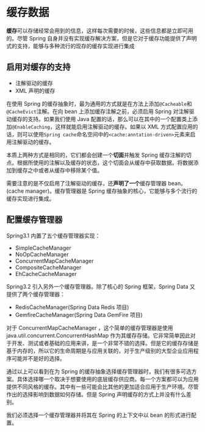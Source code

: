 # 缓存数据

**缓存**可以存储经常会用到的信息，这样每次需要的时候，这些信息都是立即可用的。尽管 Spring 自身并没有实现缓存解决方案，但是它对于缓存功能提供了声明式的支持，能够与多种流行的现存的缓存实现进行集成

## 启用对缓存的支持

- 注解驱动的缓存
- XML 声明的缓存

在使用 Spring 的缓存抽象时，最为通用的方式就是在方法上添加`@Cacheable`和`@CacheEvict`注解。在向 bean 上添加缓存注解之前，必须启用 Spring 对注解驱动缓存的支持。如果我们使用 Java 配置的话，那么可以在其中的一个配置类上添加`@EnableCaching`，这样就能启用注解驱动的缓存。如果以 XML 方式配置应用的话，则可以使用`Spring cache`命名空间中的`<cache:anntation-driven>`元素来启用注解驱动的缓存。

本质上两种方式是相同的，它们都会创建一个**切面**并触发 Spring 缓存注解的切点。根据所使用的注解以及缓存的状态，这个切面会从缓存中获取数据。将数据添加到缓存之中或者从缓存中移除某个值。

需要注意的是不仅启用了注解驱动的缓存，还**声明了一个**缓存管理器 bean。(cache manager)。缓存管理器是 Spring 缓存抽象的核心，它能够与多个流行的缓存实现进行集成。

## 配置缓存管理器

Spring3.1 内置了五个缓存管理器实现：
- SimpleCacheManager
- NoOpCacheManager
- ConcurrentMapCacheManager
- CompositeCacheManager
- EhCacheCacheManager

Spring3.2 引入另外一个缓存管理器。除了核心的 Spring 框架，Spring Data 又提供了两个缓存管理器：
- RedisCacheManager(Spring Data Redis 项目)
- GemfireCacheManager(Spring Data GemFire 项目)

对于 ConcurrentMapCacheManager ，这个简单的缓存管理器是使用 java.util.concurrent.ConcurrentHashMap 作为其缓存存储。它非常简单因此对于开发、测试或者基础的应用来讲，是一个非常不错的选择。但是它的缓存存储是基于内存的，所以它的生命周期是与应用关联的，对于生产级别的大型企业应用程序可能并不是好的选择。

通过以上可以看到在为 Spring 的缓存抽象选择缓存管理器时，我们有很多可选方案。具体选择哪一个取决于想要使用的底层缓存供应商。每一个方案都可以为应用提供不同风格的缓存。其中有一些可能会比其他的更加适合应用于生产环境。尽管作出的选择影响到数据如何存储。但是 Spring 声明缓存的方式上并没有什么差别。

我们必须选择一个缓存管理器并将其在 Spring 的上下文中以 bean 的形式进行配置。